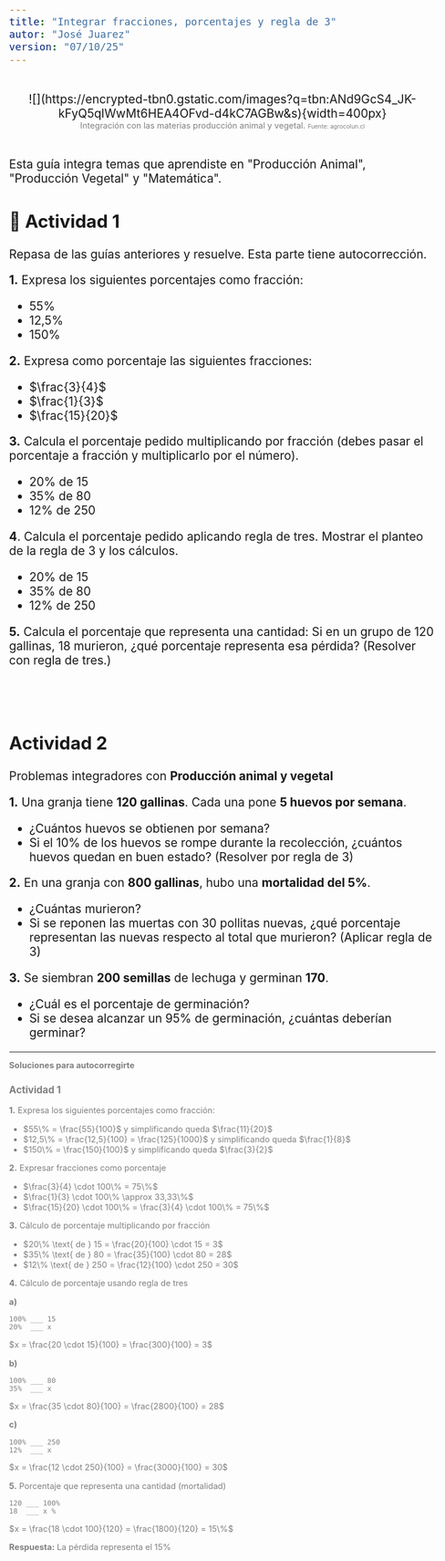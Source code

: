 ```yaml
---
title: "Integrar fracciones, porcentajes y regla de 3"
autor: "José Juarez"
version: "07/10/25"
---
```


<span hidden>Local path of the file: "H:/cfr/mat1/"</span>
<span hidden>Local path of images: "H:/cfr/mat1/_i/"</span>

<!-- Image -->
<br>
   <center>![](https://encrypted-tbn0.gstatic.com/images?q=tbn:ANd9GcS4_JK-kFyQ5qlWwMt6HEA4OFvd-d4kC7AGBw&s){width=400px}</center>
   <center>
      <span class="grey3 size70">Integración con las materias producción animal y vegetal. </span>
      <span class="grey3 size50">Fuente: agrocolun.cl</span>
   </center>
<br>

Esta guía integra temas que aprendiste en "Producción Animal", "Producción Vegetal" y "Matemática". 

<!-- *** GUIDE START *** -->


## 🔁  Actividad 1

Repasa de las guías anteriores y resuelve. Esta parte tiene autocorrección.

**1.** Expresa los siguientes porcentajes como fracción:

   * 55%
   * 12,5%
   * 150%

**2.** Expresa como porcentaje las siguientes fracciones:

   * $\frac{3}{4}$
   * $\frac{1}{3}$
   * $\frac{15}{20}$

**3.** Calcula el porcentaje pedido multiplicando por fracción (debes pasar el porcentaje a fracción y multiplicarlo por el número).

   * 20% de 15
   * 35% de 80
   * 12% de 250

**4**. Calcula el porcentaje pedido aplicando regla de tres. Mostrar el planteo de la regla de 3 y los cálculos.

   * 20% de 15
   * 35% de 80
   * 12% de 250

**5.** Calcula el porcentaje que representa una cantidad: Si en un grupo de 120 gallinas, 18 murieron, ¿qué porcentaje representa esa pérdida? (Resolver con regla de tres.)


<br><br>


## Actividad 2

Problemas integradores con **Producción animal y vegetal**

**1.** Una granja tiene **120 gallinas**. Cada una pone **5 huevos por semana**.

* ¿Cuántos huevos se obtienen por semana?
* Si el 10% de los huevos se rompe durante la recolección, ¿cuántos huevos quedan en buen estado? (Resolver por regla de 3)

**2.** En una granja con **800 gallinas**, hubo una **mortalidad del 5%**.

* ¿Cuántas murieron?
* Si se reponen las muertas con 30 pollitas nuevas, ¿qué porcentaje representan las nuevas respecto al total que murieron? (Aplicar regla de 3)

**3.** Se siembran **200 semillas** de lechuga y germinan **170**.

* ¿Cuál es el porcentaje de germinación?
* Si se desea alcanzar un 95% de germinación, ¿cuántas deberían germinar?


<div class="grey3 size70">

---

**Soluciones para autocorregirte**

### Actividad 1

**1.** Expresa los siguientes porcentajes como fracción:

- $55\% = \frac{55}{100}$ y simplificando queda $\frac{11}{20}$
- $12,5\% = \frac{12,5}{100} = \frac{125}{1000}$  y simplificando queda $\frac{1}{8}$
- $150\% = \frac{150}{100}$ y simplificando queda $\frac{3}{2}$


**2.** Expresar fracciones como porcentaje

- $\frac{3}{4} \cdot 100\% = 75\%$
- $\frac{1}{3} \cdot 100\% \approx 33,33\%$
- $\frac{15}{20} \cdot 100\% = \frac{3}{4} \cdot 100\% = 75\%$


**3.** Cálculo de porcentaje multiplicando por fracción

- $20\% \text{ de } 15 = \frac{20}{100} \cdot 15 = 3$
- $35\% \text{ de } 80 = \frac{35}{100} \cdot 80 = 28$
- $12\% \text{ de } 250 = \frac{12}{100} \cdot 250 = 30$

**4.** Cálculo de porcentaje usando regla de tres

**a)**

   ~~~
   100% ___ 15
   20%  ___ x
   ~~~

   $x = \frac{20 \cdot 15}{100} = \frac{300}{100} = 3$

**b)**

   ~~~
   100% ___ 80
   35%  ___ x
   ~~~

   $x = \frac{35 \cdot 80}{100} = \frac{2800}{100} = 28$

**c)** 

   ~~~
   100% ___ 250
   12%  ___ x
   ~~~

   $x = \frac{12 \cdot 250}{100} = \frac{3000}{100} = 30$

**5.** Porcentaje que representa una cantidad (mortalidad)

   ~~~
   120 ___ 100%
   18  ___ x %
   ~~~

   $x = \frac{18 \cdot 100}{120} = \frac{1800}{120} = 15\%$
 
   **Respuesta:** La pérdida representa el 15%

</div>





<div hidden>

### 1. **Gallinas ponedoras**

a) Una granja tiene **120 gallinas**. Cada una pone **5 huevos por semana**.

* ¿Cuántos huevos se obtienen por semana?
* Si el 10% de los huevos se rompe durante la recolección, ¿cuántos huevos quedan en buen estado?
* Si cada docena se vende a $2.400, ¿cuál es el ingreso semanal?

b) En otra granja, **el 25% de las gallinas son jóvenes** y **el 75% adultas**.

* Si hay 400 gallinas en total, ¿cuántas son jóvenes?
* Si las jóvenes ponen el 60% de lo que ponen las adultas, ¿cuántos huevos produce cada grupo si las adultas ponen 5 huevos/semana?

---

### 2. **Mortalidad en gallinas**

a) En una granja con **800 gallinas**, hubo una **mortalidad del 5%**.

* ¿Cuántas murieron?
* Si se reponen con pollitas nuevas, ¿qué porcentaje representan las nuevas respecto al total?

b) En otra granja, de 1.200 gallinas, murieron 36.

* ¿Qué porcentaje representa esa mortalidad?
* Si la meta es no superar el 2%, ¿se logró?

---

### 3. **Pollos parrilleros**

a) Se compran **500 pollitos**. Al final del engorde, sobrevive el **92%**.

* ¿Cuántos pollos llegan al final?
* Si cada uno pesa en promedio 2,3 kg, ¿cuál es el peso total obtenido?

b) Si el precio de venta es $2.000 por kg y los costos totales fueron $700.000,

* ¿Cuál es el ingreso total?
* ¿Cuál es el porcentaje de ganancia sobre el ingreso?

---

## 🌱 **Producción vegetal**

### 1. **Porcentaje de germinación**

a) Se siembran **200 semillas** de lechuga y germinan **170**.

* ¿Cuál es el porcentaje de germinación?
* Si se desea alcanzar un 95% de germinación, ¿cuántas deberían germinar?

b) En un ensayo, el **80% de las semillas germina**.

* Si se siembran 600 semillas, ¿cuántas plantas se obtendrán?

---

### 2. **Problemas de huerta**

a) En una parcela de **100 m²**, el **60%** se destina a lechuga, el **25%** a zanahoria y el resto a acelga.

* ¿Cuántos m² ocupa cada cultivo?
* Si la producción de lechuga es de 3 kg/m², ¿cuántos kg se obtienen?

b) En un invernadero se cosecharon **240 kg de tomates**.

* Si el **15% se descarta** por mala calidad, ¿cuántos kg son aprovechables?
* Si se venden los tomates buenos a $1.800/kg, ¿cuánto se recauda?

c) Una huerta escolar produjo **480 kg de verduras**.

* Si 180 kg fueron de zapallito, ¿qué porcentaje representa sobre el total?
* Si el objetivo era que representara el 40%, ¿se superó o no?

---

## 🔄 **Problemas integradores (animal + vegetal + porcentaje)**

1. La granja produce huevos y verduras. En un mes, obtiene:

   * Ingreso por huevos: $180.000
   * Ingreso por verduras: $120.000
   * Gastos totales: $240.000
     a) ¿Cuál es el ingreso total?
     b) ¿Qué porcentaje del ingreso corresponde a huevos?
     c) ¿Hubo ganancia o pérdida? ¿Qué porcentaje representa?

2. En un lote de 500 pollos y una huerta de 800 m²:

   * Los pollos representan el **40% de la inversión** total.
   * La huerta representa el **60% restante**.
     Si la inversión total fue de $150.000, ¿cuánto se destinó a cada actividad?

</di>



<!-- *** GUIDE END *** -->


<!-- *** GUIDE AUXILIARY TEMPLATES *** -->


<div hidden>


<!-- Learning objectives very briefly -->
<span class="grey3 size85">.</span>

<!-- Image -->
<br>
   <center>![](){width=400px}</center>
   <center>
      <span class="grey3 size70">. </span>
      <span class="grey3 size50">Fuente: </span>
   </center>
<br>

<!-- Videos: change XXX to the video-id and put time (seconds) -->
<!-- Yotube with start point -->
👉 [Mira este momento clave en el video](https://www.youtube.com/watch?v=XXX&t=123s)
🎬 [Un fragmento que vale la pena ver](https://www.youtube.com/watch?v=XXX&t=123s)
🔎 [Este detalle del video te va a interesar](https://www.youtube.com/watch?v=XXX&t=123s)
⚡ [Dale play a esta parte y fijate qué pasa](https://www.youtube.com/watch?v=XXX&t=123s)
<!-- Youtubetrimmer with start and end point -->
👉 [Mirá este momento puntual del video](https://youtubetrimmer.com/view/?v=XXX&start=120&end=150&loop=0)
🎬 [Este fragmento explica justo lo que necesitamos](https://youtubetrimmer.com/view/?v=XXX&start=120&end=150&loop=0)
⚡ [Dale play a esta parte y sacá tus conclusiones](https://youtubetrimmer.com/view/?v=XXX&start=120&end=150&loop=0)
🔎 [Fijate qué pasa en este momento](https://youtubetrimmer.com/view/?v=XXX&start=120&end=150&loop=0)

<!-- Visible story or anecdote -->
<span class="grey3 size85">...</span>

<!-- Sections -->
<br><span class="grey3 size70">🔁 Repaso:</span>
<br><span class="grey3 size70">🛠️ Trabajo:</span>
<br><span class="grey3 size70">📘 Teoría:</span>
<br><span class="grey3 size70">✅ Autoevaluación:</span>
<br><span class="grey3 size70">📝 Práctica:</span>
**1.**  **:**
**2.** **:** 

<!-- Solutions -->
<div class="grey3 size70">.</div>


</div>


<!-- Guide style definitions -->
<style>
/* Colors */
.grey1 {color: #b3b3b3;} /* my light-grey */
.grey2 {color: #999999;} /* my middle-grey */
.grey3 {color: #808080;} /* my dark-grey */
.blue1 {color: #6495ed;} /* nvim blue */
.blue2 {color: #276cdf;} /* Andrew Ng Blue */
.sky1 {color: #7dbed8;} /* nvim sky */
.sky2 {color: #27a2db;}   /* my sky */
.green {color: #81b524;} /* my green */
.red1 {color: #ec5469;} /* my coral-red */
.red2 {color: #f44336;} /* my red */
.rose {color: #ec9998:} /* nvim rose */
.gold {color: #df9d43;} /* Andrew Ng gold */
.orange1 {color: #fda556;} /* nvim orange */
.orange2 {color: #ff9505;} /*Andrew Ng orange */
.purple1 {color: #ff40ff;} /* Andrew Ng purple */
.purple2 {color: #d164d7;} /* Andrew Ng purple */
/* Font Size */
.size90 {font-size: 0.9em;}
.size85 {font-size: 0.85em;}
.size80 {font-size: 0.8em;}
.size70 {font-size: 0.7em;}
.size60 {font-size: 0.6em;}
.size50 {font-size: 0.5em;}
/* Document General Font Size */
body {font-size: 1.3em;}
</style>
<!-- Use <span> inline and <div> with several lines --->
